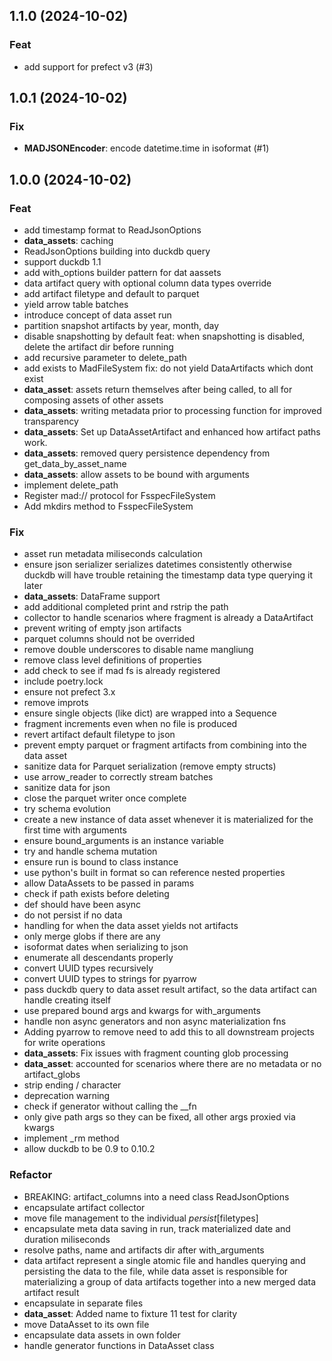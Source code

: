 ## 1.1.0 (2024-10-02)

### Feat

- add support for prefect v3 (#3)

## 1.0.1 (2024-10-02)

### Fix

- **MADJSONEncoder**: encode datetime.time in isoformat (#1)

## 1.0.0 (2024-10-02)

### Feat

- add timestamp format to ReadJsonOptions
- **data_assets**: caching
- ReadJsonOptions building into duckdb query
- support duckdb 1.1
- add with_options builder pattern for dat aassets
- data artifact query with optional column data types override
- add artifact filetype and default to parquet
- yield arrow table batches
- introduce concept of data asset run
- partition snapshot artifacts by year, month, day
- disable snapshotting by default feat: when snapshotting is disabled, delete the artifact dir before running
- add recursive parameter to delete_path
- add exists to MadFileSystem fix: do not yield DataArtifacts which dont exist
- **data_asset**: assets return themselves after being called, to all for composing assets of other assets
- **data_assets**: writing metadata prior to processing function for improved transparency
- **data_assets**: Set up DataAssetArtifact and enhanced how artifact paths work.
- **data_assets**: removed query persistence dependency from get_data_by_asset_name
- **data_assets**: allow assets to be bound with arguments
- implement delete_path
- Register mad:// protocol for FsspecFileSystem
- Add mkdirs method to FsspecFileSystem

### Fix

- asset run metadata miliseconds calculation
- ensure json serializer serializes datetimes consistently otherwise duckdb will have trouble retaining the timestamp data type querying it later
- **data_assets**: DataFrame support
- add additional completed print and rstrip the path
- collector to handle scenarios where fragment is already a DataArtifact
- prevent writing of empty json artifacts
- parquet columns should not be overrided
- remove double underscores to disable name mangliung
- remove class level definitions of properties
- add check to see if mad fs is already registered
- include poetry.lock
- ensure not prefect 3.x
- remove improts
- ensure single objects (like dict) are wrapped into a Sequence
- fragment increments even when no file is produced
- revert artifact default filetype to json
- prevent empty parquet or fragment artifacts from combining into the data asset
- sanitize data for Parquet serialization (remove empty structs)
- use arrow_reader to correctly stream batches
- sanitize data for json
- close the parquet writer once complete
- try schema evolution
- create a new instance of data asset whenever it is materialized for the first time with arguments
- ensure bound_arguments is an instance variable
- try and handle schema mutation
- ensure run is bound to class instance
- use python's built in format so can reference nested properties
- allow DataAssets to be passed in params
- check if path exists before deleting
- def should have been async
- do not persist if no data
- handling for when the data asset yields not artifacts
- only merge globs if there are any
- isoformat dates when serializing to json
- enumerate all descendants properly
- convert UUID types recursively
- convert UUID types to strings for pyarrow
- pass duckdb query to data asset result artifact, so the data artifact can handle creating itself
- use prepared bound args and kwargs for with_arguments
- handle non async generators and non async materialization fns
- Adding pyarrow to remove need to add this to all downstream projects for write operations
- **data_assets**: Fix issues with fragment counting glob processing
- **data_asset**: accounted for scenarios where there are no metadata or no artifact_globs
- strip ending / character
- deprecation warning
- check if generator without calling the __fn
- only give path args so they can be fixed, all other args proxied via kwargs
- implement _rm method
- allow duckdb to be 0.9 to 0.10.2

### Refactor

- BREAKING: artifact_columns into a need class ReadJsonOptions
- encapsulate artifact collector
- move file management to the individual _persist_[filetypes]
- encapsulate meta data saving in run, track materialized date and duration miliseconds
- resolve paths, name and artifacts dir after with_arguments
- data artifact represent a single atomic file and handles querying and persisting the data to the file, while data asset is responsible for materializing a group of data artifacts together into a new merged data artifact result
- encapsulate in separate files
- **data_asset**: Added name to fixture 11 test for clarity
- move DataAsset to its own file
- encapsulate data assets in own folder
- handle generator functions in DataAsset class
